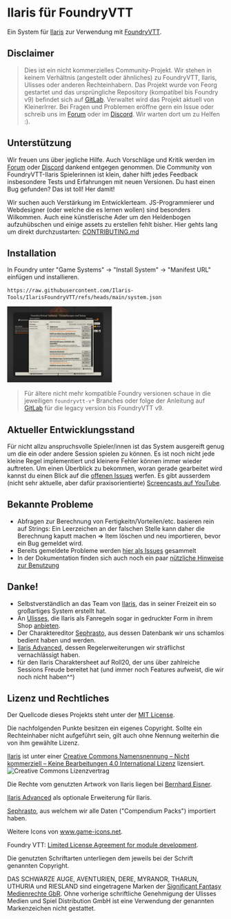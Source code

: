 # Ilaris für FoundryVTT

Ein System für [Ilaris](https://ilarisblog.wordpress.com/) zur Verwendung mit [FoundryVTT](https://foundryvtt.com/).

## Disclaimer

> Dies ist ein nicht kommerzielles Community-Projekt.
> Wir stehen in keinem Verhältnis (angestellt oder ähnliches) zu FoundryVTT, Ilaris, Ulisses oder anderen Rechteinhabern.
> Das Projekt wurde von Feorg gestartet und das ursprüngliche Repository (kompatibel bis Foundry v9) befindet sich auf [GitLab](https://gitlab.com/Feorg/ilaris-foundryvtt).
> Verwaltet wird das Projekt aktuell von KleinerIrrer. Bei Fragen und Problemen eröffne gern ein Issue oder schreib uns im [Forum](https://dsaforum.de/viewtopic.php?f=180&t=55746) oder im [Discord](https://discord.gg/qEKBnjsspX).
> Wir warten dort um zu Helfen :).

## Unterstützung

Wir freuen uns über jegliche Hilfe. Auch Vorschläge und Kritik werden im [Forum](https://dsaforum.de/viewtopic.php?f=180&t=55746) oder [Discord](https://discord.gg/qEKBnjsspX) dankend entgegen genommen. Die Community von FoundryVTT-Ilaris Spielerinnen ist klein, daher hilft jedes Feedback insbesondere Tests und Erfahrungen mit neuen Versionen. Du hast einen Bug gefunden? Das ist toll! Her damit!

Wir suchen auch Verstärkung im Entwicklerteam. JS-Programmierer und Webdesigner (oder welche die es lernen wollen) sind besonders Wilkommen. Auch eine künstlerische Ader um den Heldenbogen aufzuhübschen und einige assets zu erstellen fehlt bisher. Hier gehts lang um direkt durchzustarten: [CONTRIBUTING.md](./CONTRIBUTING.md)

## Installation

In Foundry unter "Game Systems" -> "Install System" -> "Manifest URL" einfügen und installieren.

```
https://raw.githubusercontent.com/Ilaris-Tools/IlarisFoundryVTT/refs/heads/main/system.json
```

<img src="/utils/screen_install.png"  width="250">

> Für ältere nicht mehr kompatible Foundry versionen schaue in die jeweiligen `foundryvtt-v*` Branches oder folge der Anleitung auf [GitLab](https://gitlab.com/Feorg/ilaris-foundryvtt) für die legacy version bis FoundryVTT v9.

## Aktueller Entwicklungsstand

Für nicht allzu anspruchsvolle Spieler/innen ist das System ausgereift genug um die ein oder andere Session spielen zu können.
Es ist noch nicht jede kleine Regel implementiert und kleinere Fehler können immer wieder auftreten.
Um einen Überblick zu bekommen, woran gerade gearbeitet wird kannst du einen Blick auf die [offenen Issues](https://github.com/Ilaris-Tools/IlarisFoundryVTT/issues?q=is%3Aissue%20state%3Aopen%20-label%3Awontfix) werfen.
Es gibt ausserdem (nicht sehr aktuelle, aber dafür praxisorientierte) [Screencasts auf YouTube](https://www.youtube.com/playlist?list=PLgv_FQFVPJ-6vOKI3jrfy9d2xfqzQSE-X).

## Bekannte Probleme

-   Abfragen zur Berechnung von Fertigkeitn/Vorteilen/etc. basieren rein auf Strings: Ein Leerzeichen an der falschen Stelle kann daher die Berechnung kaputt machen => Item löschen und neu importieren, bevor ein Bug gemeldet wird.
-   Bereits gemeldete Probleme werden [hier als Issues](https://github.com/Ilaris-Tools/IlarisFoundryVTT/issues?q=is%3Aissue%20state%3Aopen%20label%3Abug) gesammelt
-   In der Dokumentation finden sich auch noch ein paar [nützliche Hinweise zur Benutzung](docs/faq.md)

## Danke!

-   Selbstverständlich an das Team von [Ilaris](https://ilarisblog.wordpress.com/), das in seiner Freizeit ein so großartiges System erstellt hat.
-   An [Ulisses](https://ulisses-spiele.de), die Ilaris als Fanregeln sogar in gedruckter Form in ihrem Shop [anbieten](https://www.f-shop.de/detail/index/sArticle/1372).
-   Der Charaktereditor [Sephrasto](https://github.com/Aeolitus/Sephrasto), aus dessen Datenbank wir uns schamlos bedient haben und werden.
-   [Ilaris Advanced](https://dsaforum.de/viewtopic.php?f=180&t=49412&sid=8837ba1ffde6b5396050628f78a92dce), dessen Regelerweiterungen wir sträflichst vernachlässigt haben.
-   für den Ilaris Charaktersheet auf Roll20, der uns über zahlreiche Sessions Freude bereitet hat (und immer noch Features aufweist, die wir noch nicht haben^^)

## Lizenz und Rechtliches

Der Quellcode dieses Projekts steht unter der [MIT License](./LICENSE).

Die nachfolgenden Punkte besitzen ein eigenes Copyright.
Sollte ein Rechteinhaber nicht aufgeführt sein, gilt auch ohne Nennung weiterhin die von ihm gewählte Lizenz.

[Ilaris](https://ilarisblog.wordpress.com/) ist unter einer [Creative Commons Namensnennung – Nicht kommerziell – Keine Bearbeitungen 4.0 International Lizenz](http://creativecommons.org/licenses/by-nc-nd/4.0/) lizensiert. ![Creative Commons Lizenzvertrag](https://licensebuttons.net/l/by-nc-nd/4.0/80x15.png)

Die Rechte vom genutzten Artwork von Ilaris liegen bei [Bernhard Eisner](https://www.instagram.com/bernhard_eisner/).

[Ilaris Advanced](https://dsaforum.de/viewtopic.php?f=180&t=49412) als optionale Erweiterung für Ilaris.

[Sephrasto](https://github.com/Aeolitus/Sephrasto), aus welchem wir alle Daten ("Compendium Packs") importiert haben.

Weitere Icons von www.game-icons.net.

Foundry VTT: [Limited License Agreement for module development](https://foundryvtt.com/article/license/).

Die genutzten Schriftarten unterliegen dem jeweils bei der Schrift genannten Copyright.

DAS SCHWARZE AUGE, AVENTURIEN, DERE, MYRANOR, THARUN, UTHURIA und RIESLAND sind eingetragene Marken der [Significant Fantasy Medienrechte GbR](http://www.wiki-aventurica.de/wiki/Significant_Fantasy). Ohne vorherige schriftliche Genehmigung der Ulisses Medien und Spiel Distribution GmbH ist eine Verwendung der genannten Markenzeichen nicht gestattet.

